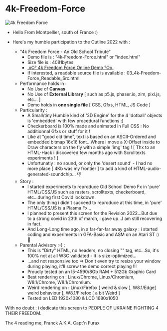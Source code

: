 # 4k-Freedom-Force

![4k Freedom Force](https://github.com/CaptainFurax/Freedom-Force-4k/blob/main/CPT2205222101-1680x863.png)

+ Hello From Montpellier, south of France :)
+ Here's my humble participation to the Outline 2022 with :

  + "4k Freedom Force - An Old School Tribute"
    + Demo file is : "4k-Freedom-Force.html" or "index.html"
    + Size file is : 4081bytes 
    + [.oO° 4k Freedom Force Online Demo °Oo.](https://captainfurax.github.io/4k-Freedom-Force/)
    + If interested, a readable source file is available : 03_4k-Freedom-Force_Readable_Src.html
  + Performance holds in : 
    + No Use of __Canvas__
    + No Use of __External Library__ [ such as p5.js, phaser.io, zim, pixi.js, etc... ]
    + Demo holds in __one single file__ [ CSS, Gfxs, HTML, JS Code ]
  + Particularity :
    + A Small/tiny Humble kind of '3D Engine' for the 4 'dotball' objects is 'embedded' with few procedural functions :)
    + Checkerboard is 100% made and animated in Full CSS : No additionnal Gfxs or stuff for it !
    + Like at "good old time", text is based on an ASCII-Ordered and embedded bitmap 16x16 font...Where i move a X-Offset inside to Draw characters 
      on the fly with a simple 'img' tag ! [ Thx to an HTML-Hack i discovered few months ago with Scrolltexts experiments ! ]
    + Unfortunatly : no sound, or only the 'desert sound' - I had no more place [ 4Kb was my frontier ] to add a kind of HTML-audio-generated-soundchip... 👎
  + Story :
    + I started experiments to reproduce Old School Demo Fx in 'pure' HTML/CSS/JS such as rasters, scrolltexts, checkerboard, etc...during first Covid
      lockdown.
    + The only thing i didn't succeed to reproduce at this time, in 'pure' HTML/CSS/JS is a Plasma Fx...
    + I planned to present this screen for the Revision 2022...But due to a strong covid in 23th of march, i gave up...I am still recovering in fact.
    + And Long-Long time ago, in a far-far-far away galaxy : i started coding and experiments in GFA-Basic and ASM on an Atari ST :) 🦖
  + Parental Advisory :-) : 
    + This is "Dirty" HTML, no headers, no closing "</body>" tag, etc...So, it's 100% not at all W3C validated - It is size-optimized...
    + ...and not responsive too => Don't even try to resize your window during playing, it'll screw the demo correct playing !!!
    + Proudly tested on an I5-4590/8Gb RAM + 512Gb Graphic Card
    + Best rendering on : Linux/Chrome, Linux/Chromium, W8.1/Chrome, W8.1/Chromium.
    + Weird rendering on : Linux/Firefox [ weird & slow ], W8.1/Edge[ weird behaviour ], W8.1/Firefox [ a bit Weird ]
    + Tested on LED 1920x1080 & LCD 1680x1050

With no doubt : i dedicate this screen to PEOPLE OF UKRAINE FIGHTING 4 THEIR FREEDOM.

Thx 4 reading me,
Franck A.K.A. Capt'n Furax



